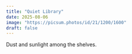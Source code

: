 ```yaml
---
title: "Quiet Library"
date: 2025-08-06
image: "https://picsum.photos/id/21/1200/1600"
draft: false
---
```


Dust and sunlight among the shelves.
